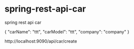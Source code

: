 # spring-rest-api-car
spring rest api car




{
"carName": "ttt",
"carModel": "ttt",
"company": "company"
}


http://localhost:9090/api/car/create
